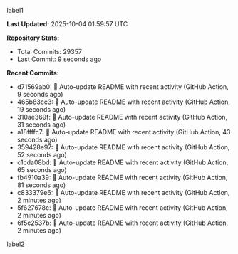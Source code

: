 
label1 
<!-- ACTIVITY_START -->
**Last Updated:** 2025-10-04 01:59:57 UTC

**Repository Stats:**
- Total Commits: 29357
- Last Commit: 9 seconds ago

**Recent Commits:**
- d71569ab0: 🤖 Auto-update README with recent activity (GitHub Action, 9 seconds ago)
- 465b83cc3: 🤖 Auto-update README with recent activity (GitHub Action, 19 seconds ago)
- 310ae369f: 🤖 Auto-update README with recent activity (GitHub Action, 31 seconds ago)
- a18ffffc7: 🤖 Auto-update README with recent activity (GitHub Action, 43 seconds ago)
- 359428e97: 🤖 Auto-update README with recent activity (GitHub Action, 52 seconds ago)
- c1cda08bd: 🤖 Auto-update README with recent activity (GitHub Action, 65 seconds ago)
- fb4910a39: 🤖 Auto-update README with recent activity (GitHub Action, 81 seconds ago)
- c833379e6: 🤖 Auto-update README with recent activity (GitHub Action, 2 minutes ago)
- 5f627678c: 🤖 Auto-update README with recent activity (GitHub Action, 2 minutes ago)
- 6f5c2537b: 🤖 Auto-update README with recent activity (GitHub Action, 2 minutes ago)
<!-- ACTIVITY_END -->

label2
